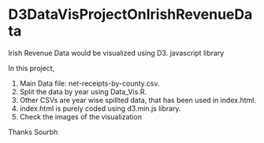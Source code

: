 # D3DataVisProjectOnIrishRevenueData
Irish Revenue Data would be visualized using D3. javascript library

In this project, 
1. Main Data file: net-receipts-by-county.csv.
2. Split the data by year using Data_Vis.R.
3. Other CSVs are year wise spillted data, that has been used in index.html.
4. index.html is purely coded using d3.min.js library.
5. Check the images of the visualization 

Thanks
Sourbh
